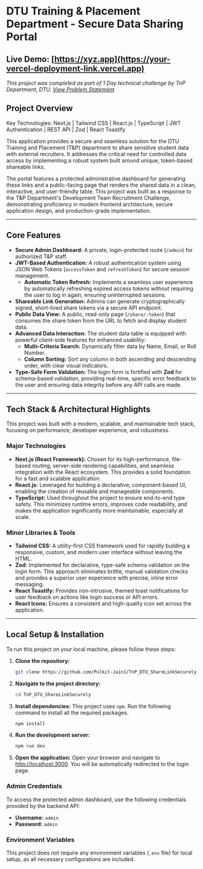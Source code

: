 # DTU Training & Placement Department - Secure Data Sharing Portal

**Live Demo:** [https://xyz.app](https://your-vercel-deployment-link.vercel.app)
---

*This project was completed as part of 1 Day technical challenge by TnP Department, DTU. [View Problem Statement](https://manitvig.github.io/dtu-tnp-dev-team-recruitment-2025/)*

## Project Overview
Key Technologies: Next.js |  Tailwind CSS | React.js | TypeScript | JWT Authentication | REST API | Zod | React Toastify

This application provides a secure and seamless solution for the DTU Training and Placement (T&P) department to share sensitive student data with external recruiters. It addresses the critical need for controlled data access by implementing a robust system built around unique, token-based shareable links.

The portal features a protected administrative dashboard for generating these links and a public-facing page that renders the shared data in a clean, interactive, and user-friendly table. This project was built as a response to the T&P Department's Development Team Recruitment Challenge, demonstrating proficiency in modern frontend architecture, secure application design, and production-grade implementation.

---

## Core Features

*   **Secure Admin Dashboard:** A private, login-protected route (`/admin`) for authorized T&P staff.
*   **JWT-Based Authentication:** A robust authentication system using JSON Web Tokens (`accessToken` and `refreshToken`) for secure session management.
    *   **Automatic Token Refresh:** Implements a seamless user experience by automatically refreshing expired access tokens without requiring the user to log in again, ensuring uninterrupted sessions.
*   **Shareable Link Generation:** Admins can generate cryptographically signed, short-lived share tokens via a secure API endpoint.
*   **Public Data View:** A public, read-only page (`/share/:token`) that consumes the share token from the URL to fetch and display student data.
*   **Advanced Data Interaction:** The student data table is equipped with powerful client-side features for enhanced usability:
    *   **Multi-Criteria Search:** Dynamically filter data by Name, Email, or Roll Number.
    *   **Column Sorting:** Sort any column in both ascending and descending order, with clear visual indicators.
*   **Type-Safe Form Validation:** The login form is fortified with **Zod** for schema-based validation, providing real-time, specific error feedback to the user and ensuring data integrity before any API calls are made.

---

## Tech Stack & Architectural Highlights

This project was built with a modern, scalable, and maintainable tech stack, focusing on performance, developer experience, and robustness.

### Major Technologies
*   **Next.js (React Framework):** Chosen for its high-performance, file-based routing, server-side rendering capabilities, and seamless integration with the React ecosystem. This provides a solid foundation for a fast and scalable application.
*   **React.js:** Leveraged for building a declarative, component-based UI, enabling the creation of reusable and manageable components.
*   **TypeScript:** Used throughout the project to ensure end-to-end type safety. This minimizes runtime errors, improves code readability, and makes the application significantly more maintainable, especially at scale.

### Minor Libraries & Tools
*   **Tailwind CSS:** A utility-first CSS framework used for rapidly building a responsive, custom, and modern user interface without leaving the HTML.
*   **Zod:** Implemented for declarative, type-safe schema validation on the login form. This approach eliminates brittle, manual validation checks and provides a superior user experience with precise, inline error messaging.
*   **React Toastify:** Provides non-intrusive, themed toast notifications for user feedback on actions like login success or API errors.
*   **React Icons:** Ensures a consistent and high-quality icon set across the application.

---

## Local Setup & Installation

To run this project on your local machine, please follow these steps:

1.  **Clone the repository:**
    ```bash
    git clone https://github.com/Pulkit-Jain1/TnP_DTU_ShareLinkSecurely.git
    ```

2.  **Navigate to the project directory:**
    ```bash
    cd TnP_DTU_ShareLinkSecurely
    ```

3.  **Install dependencies:**
    This project uses `npm`. Run the following command to install all the required packages.
    ```bash
    npm install
    ```

4.  **Run the development server:**
    ```bash
    npm run dev
    ```

5.  **Open the application:**
    Open your browser and navigate to [http://localhost:3000](http://localhost:3000). You will be automatically redirected to the login page.

### Admin Credentials

To access the protected admin dashboard, use the following credentials provided by the backend API:
-   **Username:** `admin`
-   **Password:** `admin`

### Environment Variables

This project does not require any environment variables (`.env` file) for local setup, as all necessary configurations are included.

